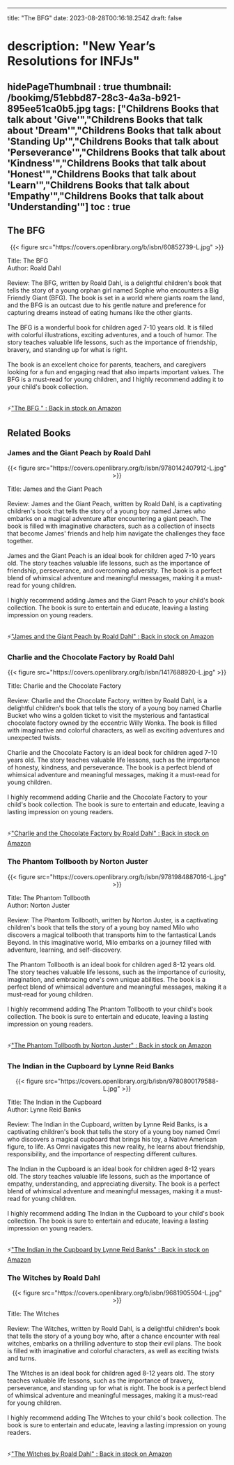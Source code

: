 
---
title: "The BFG"
date: 2023-08-28T00:16:18.254Z
draft: false
# description: "New Year’s Resolutions for INFJs"
hidePageThumbnail : true
thumbnail: /bookimg/51ebbd87-28c3-4a3a-b921-895ee51ca0b5.jpg
tags: ["Childrens Books that talk about 'Give'","Childrens Books that talk about 'Dream'","Childrens Books that talk about 'Standing Up'","Childrens Books that talk about 'Perseverance'","Childrens Books that talk about 'Kindness'","Childrens Books that talk about 'Honest'","Childrens Books that talk about 'Learn'","Childrens Books that talk about 'Empathy'","Childrens Books that talk about 'Understanding'"]
toc : true
---
## The BFG 

<center>
{{< figure src="https://covers.openlibrary.org/b/isbn/60852739-L.jpg" >}}
</center>

Title: The BFG</br>
Author: Roald Dahl</br></br>
Review: The BFG, written by Roald Dahl, is a delightful children's book that tells the story of a young orphan girl named Sophie who encounters a Big Friendly Giant (BFG). The book is set in a world where giants roam the land, and the BFG is an outcast due to his gentle nature and preference for capturing dreams instead of eating humans like the other giants.</br></br>
The BFG is a wonderful book for children aged 7-10 years old. It is filled with colorful illustrations, exciting adventures, and a touch of humor. The story teaches valuable life lessons, such as the importance of friendship, bravery, and standing up for what is right.</br></br>
The book is an excellent choice for parents, teachers, and caregivers looking for a fun and engaging read that also imparts important values. The BFG is a must-read for young children, and I highly recommend adding it to your child's book collection.</br></br>

<p>⚡<a id="aflink" href="https://www.amazon.com/gp/search?ie=UTF8&tag=klayu00-20&linkCode=ur2&linkId=6639bed89a8ad8dd2705e40644eb43d3&camp=1789&creative=9325&index=books&keywords=The BFG " class="one" target="_blank" title='"The BFG " : Back in stock on Amazon'>"The BFG " : Back in stock on Amazon</a></p>

## Related Books
### James and the Giant Peach by Roald Dahl
<center>
{{< figure src="https://covers.openlibrary.org/b/isbn/9780142407912-L.jpg" >}}
</center>

Title: James and the Giant Peach</br></br>
Review: James and the Giant Peach, written by Roald Dahl, is a captivating children's book that tells the story of a young boy named James who embarks on a magical adventure after encountering a giant peach. The book is filled with imaginative characters, such as a collection of insects that become James' friends and help him navigate the challenges they face together.</br></br>
James and the Giant Peach is an ideal book for children aged 7-10 years old. The story teaches valuable life lessons, such as the importance of friendship, perseverance, and overcoming adversity. The book is a perfect blend of whimsical adventure and meaningful messages, making it a must-read for young children.</br></br>
I highly recommend adding James and the Giant Peach to your child's book collection. The book is sure to entertain and educate, leaving a lasting impression on young readers.</br></br>

<p>⚡<a id="aflink" href="https://www.amazon.com/gp/search?ie=UTF8&tag=klayu00-20&linkCode=ur2&linkId=6639bed89a8ad8dd2705e40644eb43d3&camp=1789&creative=9325&index=books&keywords=James and the Giant Peach by Roald Dahl" class="one" target="_blank" title='"James and the Giant Peach by Roald Dahl" : Back in stock on Amazon'>"James and the Giant Peach by Roald Dahl" : Back in stock on Amazon</a></p>

### Charlie and the Chocolate Factory by Roald Dahl
<center>
{{< figure src="https://covers.openlibrary.org/b/isbn/1417688920-L.jpg" >}}
</center>

Title: Charlie and the Chocolate Factory</br></br>
Review: Charlie and the Chocolate Factory, written by Roald Dahl, is a delightful children's book that tells the story of a young boy named Charlie Bucket who wins a golden ticket to visit the mysterious and fantastical chocolate factory owned by the eccentric Willy Wonka. The book is filled with imaginative and colorful characters, as well as exciting adventures and unexpected twists.</br></br>
Charlie and the Chocolate Factory is an ideal book for children aged 7-10 years old. The story teaches valuable life lessons, such as the importance of honesty, kindness, and perseverance. The book is a perfect blend of whimsical adventure and meaningful messages, making it a must-read for young children.</br></br>
I highly recommend adding Charlie and the Chocolate Factory to your child's book collection. The book is sure to entertain and educate, leaving a lasting impression on young readers.</br></br>

<p>⚡<a id="aflink" href="https://www.amazon.com/gp/search?ie=UTF8&tag=klayu00-20&linkCode=ur2&linkId=6639bed89a8ad8dd2705e40644eb43d3&camp=1789&creative=9325&index=books&keywords=Charlie and the Chocolate Factory by Roald Dahl" class="one" target="_blank" title='"Charlie and the Chocolate Factory by Roald Dahl" : Back in stock on Amazon'>"Charlie and the Chocolate Factory by Roald Dahl" : Back in stock on Amazon</a></p>

### The Phantom Tollbooth by Norton Juster
<center>
{{< figure src="https://covers.openlibrary.org/b/isbn/9781984887016-L.jpg" >}}
</center>

Title: The Phantom Tollbooth</br>
Author: Norton Juster</br></br>
Review: The Phantom Tollbooth, written by Norton Juster, is a captivating children's book that tells the story of a young boy named Milo who discovers a magical tollbooth that transports him to the fantastical Lands Beyond. In this imaginative world, Milo embarks on a journey filled with adventure, learning, and self-discovery.</br></br>
The Phantom Tollbooth is an ideal book for children aged 8-12 years old. The story teaches valuable life lessons, such as the importance of curiosity, imagination, and embracing one's own unique abilities. The book is a perfect blend of whimsical adventure and meaningful messages, making it a must-read for young children.</br></br>
I highly recommend adding The Phantom Tollbooth to your child's book collection. The book is sure to entertain and educate, leaving a lasting impression on young readers.</br></br>

<p>⚡<a id="aflink" href="https://www.amazon.com/gp/search?ie=UTF8&tag=klayu00-20&linkCode=ur2&linkId=6639bed89a8ad8dd2705e40644eb43d3&camp=1789&creative=9325&index=books&keywords=The Phantom Tollbooth by Norton Juster" class="one" target="_blank" title='"The Phantom Tollbooth by Norton Juster" : Back in stock on Amazon'>"The Phantom Tollbooth by Norton Juster" : Back in stock on Amazon</a></p>

### The Indian in the Cupboard by Lynne Reid Banks
<center>
{{< figure src="https://covers.openlibrary.org/b/isbn/9780800179588-L.jpg" >}}
</center>

Title: The Indian in the Cupboard</br>
Author: Lynne Reid Banks</br></br>
Review: The Indian in the Cupboard, written by Lynne Reid Banks, is a captivating children's book that tells the story of a young boy named Omri who discovers a magical cupboard that brings his toy, a Native American figure, to life. As Omri navigates this new reality, he learns about friendship, responsibility, and the importance of respecting different cultures.</br></br>
The Indian in the Cupboard is an ideal book for children aged 8-12 years old. The story teaches valuable life lessons, such as the importance of empathy, understanding, and appreciating diversity. The book is a perfect blend of whimsical adventure and meaningful messages, making it a must-read for young children.</br></br>
I highly recommend adding The Indian in the Cupboard to your child's book collection. The book is sure to entertain and educate, leaving a lasting impression on young readers.</br></br>

<p>⚡<a id="aflink" href="https://www.amazon.com/gp/search?ie=UTF8&tag=klayu00-20&linkCode=ur2&linkId=6639bed89a8ad8dd2705e40644eb43d3&camp=1789&creative=9325&index=books&keywords=The Indian in the Cupboard by Lynne Reid Banks" class="one" target="_blank" title='"The Indian in the Cupboard by Lynne Reid Banks" : Back in stock on Amazon'>"The Indian in the Cupboard by Lynne Reid Banks" : Back in stock on Amazon</a></p>

### The Witches by Roald Dahl
<center>
{{< figure src="https://covers.openlibrary.org/b/isbn/9681905504-L.jpg" >}}
</center>

Title: The Witches</br></br>
Review: The Witches, written by Roald Dahl, is a delightful children's book that tells the story of a young boy who, after a chance encounter with real witches, embarks on a thrilling adventure to stop their evil plans. The book is filled with imaginative and colorful characters, as well as exciting twists and turns.</br></br>
The Witches is an ideal book for children aged 8-12 years old. The story teaches valuable life lessons, such as the importance of bravery, perseverance, and standing up for what is right. The book is a perfect blend of whimsical adventure and meaningful messages, making it a must-read for young children.</br></br>
I highly recommend adding The Witches to your child's book collection. The book is sure to entertain and educate, leaving a lasting impression on young readers.</br></br>

<p>⚡<a id="aflink" href="https://www.amazon.com/gp/search?ie=UTF8&tag=klayu00-20&linkCode=ur2&linkId=6639bed89a8ad8dd2705e40644eb43d3&camp=1789&creative=9325&index=books&keywords=The Witches by Roald Dahl" class="one" target="_blank" title='"The Witches by Roald Dahl" : Back in stock on Amazon'>"The Witches by Roald Dahl" : Back in stock on Amazon</a></p>
